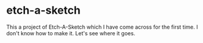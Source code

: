 # etch-a-sketch
This a project of Etch-A-Sketch which I have come across for the first time. I don't know how to make it. Let's see where it goes.

